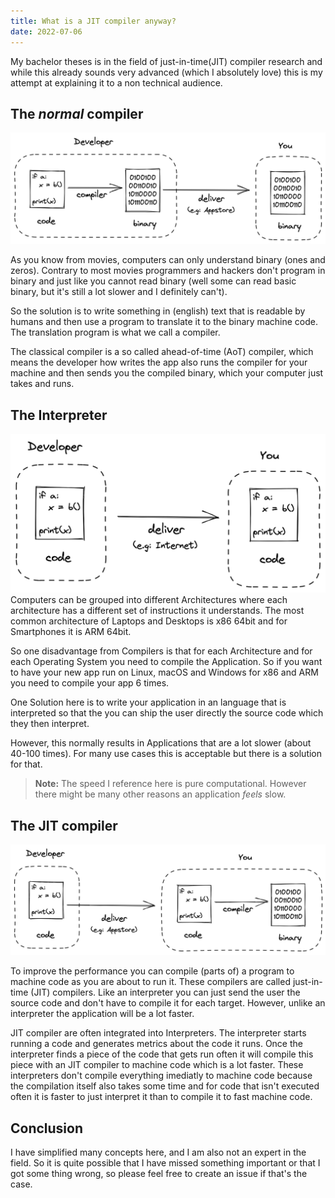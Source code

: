 ```yaml
---
title: What is a JIT compiler anyway?
date: 2022-07-06
---
```


My bachelor theses is in the field of just-in-time(JIT) compiler research and while
this already sounds very advanced (which I absolutely love) this is my attempt at
explaining it to a non technical audience.

## The _normal_ compiler

![Drawing AOT](Drawing_AOT.excalidraw.png)

As you know from movies, computers can only understand binary (ones and zeros).
Contrary to most movies programmers and hackers don't program in binary and just
like you cannot read binary (well some can read basic binary, but it's still a lot slower
and I definitely can't).

So the solution is to write something in (english) text that is readable by humans and
then use a program to translate it to the binary machine code. The translation program
is what we call a compiler.

The classical compiler is a so called ahead-of-time (AoT) compiler, which means the
developer how writes the app also runs the compiler for your machine and then
sends you the compiled binary, which your computer just takes and runs.

## The Interpreter

![Drawing Interpreter](Drawing_Interpreter.excalidraw.png)
Computers can be grouped into different Architectures where each architecture has a different set of instructions it understands. The most common architecture of Laptops and Desktops is x86 64bit and for Smartphones it is ARM 64bit.

So one disadvantage from Compilers is that for each Architecture and for each
Operating System you need to compile the Application. So if you want to have your
new app run on Linux, macOS and Windows for x86 and ARM you need to compile
your app 6 times.

One Solution here is to write your application in an language that is interpreted so that
the you can ship the user directly the source code which they then interpret.

However, this normally results in Applications that are a lot slower
(about 40-100 times). For many use cases this is acceptable but there is a solution for that.

> **Note:** The speed I reference here is pure computational. However there might be many other reasons an application _feels_ slow.

## The JIT compiler

![Drawing JIT](Drawing_JIT.excalidraw.png)

To improve the performance you can compile (parts of) a program to machine code as you are about to run it. These compilers are called just-in-time (JIT) compilers. Like an interpreter you can just send the user the source code and don't have to compile it for each target. However, unlike an interpreter the application will be a lot faster.

JIT compiler are often integrated into Interpreters. The interpreter starts running a code and generates metrics about the code it runs. Once the interpreter finds a piece of the code that gets run often it will compile this piece with an JIT compiler to machine code which is a lot faster. These interpreters don't compile everything imediatly to machine code because the compilation itself also takes some time and for code that isn't executed often it is faster to just interpret it than to compile it to fast machine code.

## Conclusion

I have simplified many concepts here, and I am also not an expert in the field.
So it is quite possible that I have missed something important or that I got some
thing wrong, so please feel free to create an issue if that's the case.

